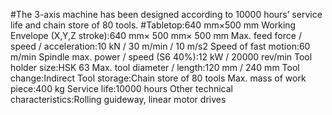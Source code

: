 #The 3-axis machine has been designed according to 10000 hours’ service life and chain store of 80 tools.
#Tabletop:640 mm×500 mm
Working Envelope (X,Y,Z stroke):640 mm× 500 mm× 500 mm
Max. feed force / speed / acceleration:10 kN / 30 m/min / 10 m/s2
Speed of fast motion:60 m/min
Spindle max. power / speed (S6 40%):12 kW / 20000 rev/min
Tool holder size:HSK 63
Max. tool diameter / length:120 mm / 240 mm
Tool change:Indirect
Tool storage:Chain store of 80 tools
Max. mass of work piece:400 kg
Service life:10000 hours
Other technical characteristics:Rolling guideway, linear motor drives
